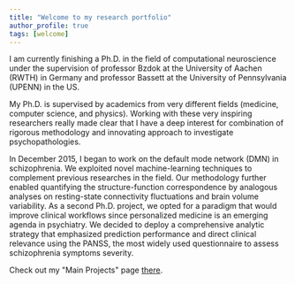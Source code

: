 ```yaml
---
title: "Welcome to my research portfolio"
author_profile: true
tags: [welcome]
---
```


I am currently finishing a Ph.D. in the field of computational neuroscience under the supervision of professor Bzdok at the University of Aachen (RWTH) in Germany and professor Bassett at the University of Pennsylvania (UPENN) in the US.

My Ph.D. is supervised by academics from very different fields (medicine, computer science, and physics). Working with these very inspiring researchers really made clear that I have a deep interest for combination of rigorous methodology and innovating approach to investigate psychopathologies.

In December 2015, I began to work on the default mode network (DMN) in schizophrenia. We exploited novel machine-learning techniques to complement previous researches in the field. Our methodology further enabled quantifying the structure-function correspondence by analogous analyses on resting-state connectivity fluctuations and brain volume variability. As a second Ph.D. project, we opted for a paradigm that would improve clinical workflows since personalized medicine is an emerging agenda in psychiatry. We decided to deploy a comprehensive analytic strategy that emphasized prediction performance and direct clinical relevance using the PANSS, the most widely used questionnaire to assess schizophrenia symptoms severity.

Check out my "Main Projects" page [there](https://jeremylefortbesnard.de/Publications/).

